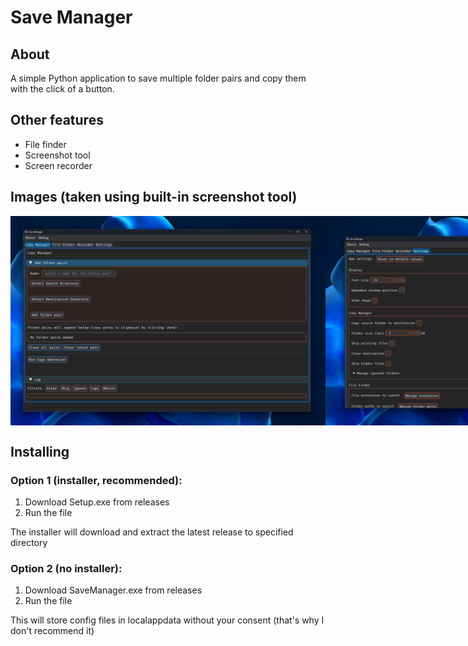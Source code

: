 # Save Manager

## About
A simple Python application to save multiple folder pairs and copy them with the click of a button. 

## Other features
<ul>
  <li>File finder</li>
  <li>Screenshot tool</li>
  <li>Screen recorder</li>
</ul> 

## Images (taken using built-in screenshot tool)
<div style="display: flex;">
  <img src="showcase/Screenshot_2025-02-23_12-08-23.png" alt="Main page" width="600">
  <img src="showcase/Screenshot_2025-02-23_12-08-32.png" alt="Settings page" width="600">
</div>

## Installing

### Option 1 (installer, recommended):
1. Download Setup.exe from releases
2. Run the file

The installer will download and extract the latest release to specified directory

### Option 2 (no installer):
1. Download SaveManager.exe from releases
2. Run the file

This will store config files in localappdata without your consent (that's why I don't recommend it)